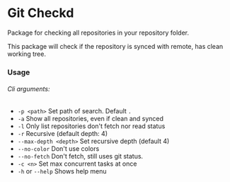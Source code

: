 # Git Checkd
Package for checking all repositories in your repository folder.

This package will check if the repository is synced with remote, has clean working tree.

### Usage
###### Cli arguments:
 * `-p <path>` Set path of search. Default `.`
 * `-a` Show all repositories, even if clean and synced
 * `-l` Only list repositories don't fetch nor read status
 * `-r` Recursive (default depth: 4)
 * `--max-depth <depth>` Set recursive depth (default 4)
 * `--no-color` Don't use colors
 * `--no-fetch` Don't fetch, still uses git status.
 * `-c <n>` Set max concurrent tasks at once
 * `-h` or `--help` Shows help menu